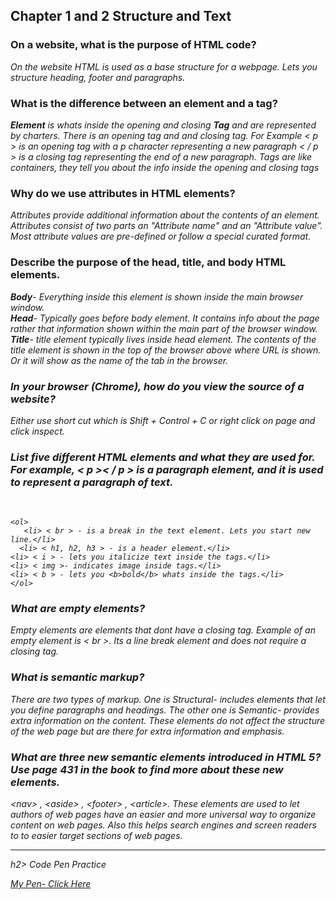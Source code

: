 
<p><h2> Chapter 1 and 2 <strong>Structure</strong> and <strong>Text</strong></h2>

<p><h3>On a website, what is the purpose of HTML code?</h3>
<p><i> On the website HTML is used as a base structure for a webpage. Lets you structure heading, footer and paragraphs. </i>

<h3><p> What is the difference between an element and a tag?</h3>
<p><i> <b>Element</b> is whats inside the opening and closing <b>Tag</b> and are represented by charters. There is an opening tag and and closing tag. For Example < p > is an opening tag with a p character representing a new paragraph < / p > is a closing tag representing the end of a new paragraph. Tags are like containers, they tell you about the info inside the opening and closing tags</i>  

<h3><p> Why do we use attributes in HTML elements?</h3>
<p><i>Attributes provide additional information about the contents of an element. Attributes consist of two parts an "Attribute name" and an "Attribute value". Most attribute values are pre-defined or follow a special curated format.</i>

<p><h3> Describe the purpose of the head, title, and body HTML elements.</h3></p>
      <b><i>Body</b>- Everything inside this element is shown inside the main browser window.</i>
       <br><b><i>Head</b>- Typically goes before body element. It contains info about the page rather that information shown within the main part of the browser window.
       <br><i><b>Title</b>- title element typically lives inside head element. The contents of the title element is shown in the top of the browser above where URL is shown. Or it will show as the name of the tab in the browser.  </i>

<p><h3> In your browser (Chrome), how do you view the source of a website?</h3></p>
 <i>Either use short cut which is Shift + Control + C or right click on page and click inspect.

<p> <h3>List five different HTML elements and what they are used for. For example, < p >< / p > is a paragraph element, and it is used to represent a paragraph of text.</h3></p>
      <br>

    <ol>
       <li> < br > - is a break in the text element. Lets you start new line.</li>
      <li> < h1, h2, h3 > - is a header element.</li>
    <li> < i > - lets you italicize text inside the tags.</li>
    <li> < img >- indicates image inside tags.</li>
    <li> < b > - lets you <b>bold</b> whats inside the tags.</li>
    </ol>



<p><h3> What are empty elements?</h3></p>
<i> Empty elements are elements that dont have a closing tag. Example of an empty element is < br >. Its a line break element and does not require a closing tag.

<p> <h3>What is semantic markup?</h3></p>
      <i>There are two types of markup. One is Structural- includes elements that let you define paragraphs and headings. The other one is Semantic- provides extra information on the content. These elements do not affect the structure of the web page but are there for extra information and emphasis. </i>


<p><h3> What are three new semantic elements introduced in HTML 5? Use page 431 in the book to find more about these new elements.</h3></p>
  <i> &lt;nav&gt; , &lt;aside&gt; , &lt;footer&gt; , &lt;article&gt;. These elements are used to let authors of web pages have an easier and more universal way to organize content on web pages. Also this helps search engines and screen readers to to easier target sections of web pages. </i>

  <hr />

  h2> Code Pen Practice</h2>
  <p> <a href= "https://codepen.io/ttarlov/pen/OJLOaMg?editors=1000">My Pen- Click Here</a>
